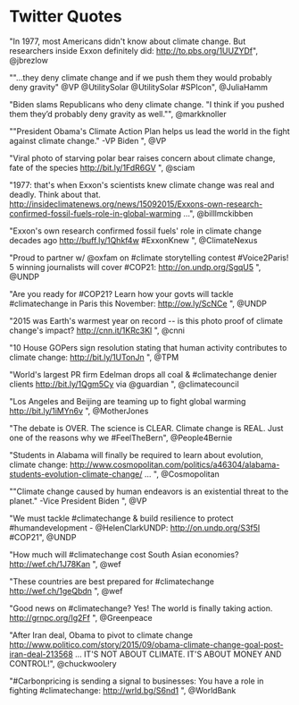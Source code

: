 Twitter Quotes
===================


"In 1977, most Americans didn't know about climate change. But researchers inside Exxon definitely did: http://to.pbs.org/1UUZYDf", @jbrezlow

""...they deny climate change and if we push them they would probably deny gravity" @VP @UtilitySolar @UtilitySolar  #SPIcon", @JuliaHamm

"Biden slams Republicans who deny climate change. "I think if you pushed them they’d probably deny gravity as well."", @markknoller

""President Obama's Climate Action Plan helps us lead the world in the fight against climate change." -VP Biden ", @VP

"Viral photo of starving polar bear raises concern about climate change, fate of the species http://bit.ly/1FdR6GV  ", @sciam

"1977: that's when Exxon's scientists knew climate change was real and deadly. Think about that. http://insideclimatenews.org/news/15092015/Exxons-own-research-confirmed-fossil-fuels-role-in-global-warming …", @billlmckibben

"Exxon's own research confirmed fossil fuels' role in climate change decades ago http://buff.ly/1Qhkf4w  #ExxonKnew ", @ClimateNexus

"Proud to partner w/ @oxfam on #climate storytelling contest #Voice2Paris! 5 winning journalists will cover #COP21: http://on.undp.org/SgqU5 ", @UNDP

"Are you ready for #COP21? Learn how your govts will tackle #climatechange in Paris this November: http://ow.ly/ScNCe ", @UNDP

"2015 was Earth's warmest year on record -- is this photo proof of climate change's impact? http://cnn.it/1KRc3Kl  ", @cnni

"10 House GOPers sign resolution stating that human activity contributes to climate change: http://bit.ly/1UTonJn  ", @TPM

"World's largest PR firm Edelman drops all coal & #climatechange denier clients http://bit.ly/1Qgm5Cy  via @guardian ", @climatecouncil

"Los Angeles and Beijing are teaming up to fight global warming http://bit.ly/1iMYn6v  ", @MotherJones

"The debate is OVER. The science is CLEAR. Climate change is REAL. Just one of the reasons why we #FeelTheBern", @People4Bernie

"Students in Alabama will finally be required to learn about evolution, climate change: http://www.cosmopolitan.com/politics/a46304/alabama-students-evolution-climate-change/ … ", @Cosmopolitan

""Climate change caused by human endeavors is an existential threat to the planet." -Vice President Biden ", @VP

"We must tackle #climatechange & build resilience to protect #humandevelopment - @HelenClarkUNDP: http://on.undp.org/S3f5I  #COP21", @UNDP

"How much will #climatechange cost South Asian economies? http://wef.ch/1J78Kan  ", @wef

"These countries are best prepared for #climatechange http://wef.ch/1geQbdn  ", @wef

"Good news on #climatechange? Yes! The world is finally taking action. http://grnpc.org/Ig2Ff  ", @Greenpeace

"After Iran deal, Obama to pivot to climate change http://www.politico.com/story/2015/09/obama-climate-change-goal-post-iran-deal-213568 … IT'S NOT ABOUT CLIMATE. IT'S ABOUT MONEY AND CONTROL!", @chuckwoolery

"#Carbonpricing is sending a signal to businesses: You have a role in fighting #climatechange: http://wrld.bg/S6nd1  ", @WorldBank
